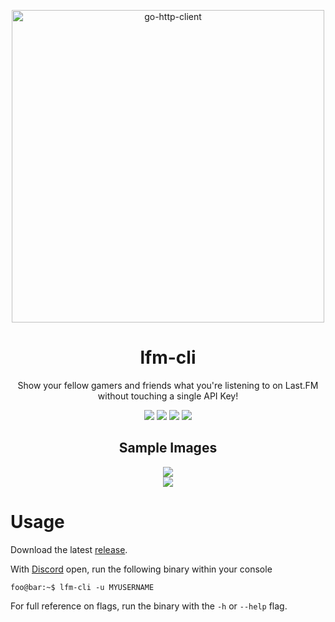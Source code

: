 <p align="center">
	<a href="https://last.fm/"><img alt="go-http-client" src="https://www.last.fm/static/images/lastfm_logo_facebook.15d8133be114.png" width="500"></a>
</p>

<h1 align="center">
  lfm-cli
</h1>

<p align="center">
  Show your fellow gamers and friends what you're listening to on Last.FM without touching a single API Key!
</p>

<p align="center">
  <img src="https://img.shields.io/github/go-mod/go-version/music2discord/lfm-cli">
  <img src="https://img.shields.io/github/workflow/status/music2discord/lfm-cli/Go">
	<img src="https://img.shields.io/badge/Platforms-Windows%2C%20MacOS%2C%20Linux-orange">
  <img src="https://img.shields.io/github/license/music2discord/lfm-cli">
</p>

<h2 align="center">
  Sample Images
</h2>
<p align="center">
  <img src="https://raw.githubusercontent.com/music2discord/lfm-cli/master/github-assets/screenshot-1.png"><br>
  <img src="https://raw.githubusercontent.com/music2discord/lfm-cli/master/github-assets/screenshot-2.png">
</p>

# Usage
Download the latest [release](https://github.com/lfm2discord/lfm2discord-cli/releases).

With [Discord](https://discord.com/) open, run the following binary within your console
```console
foo@bar:~$ lfm-cli -u MYUSERNAME
```
For full reference on flags, run the binary with the `-h` or `--help` flag.



